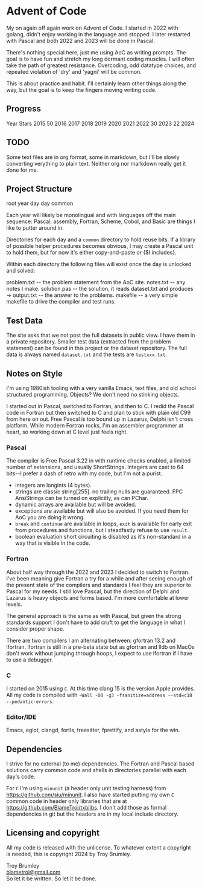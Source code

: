 # Advent of Code

My on again off again work on Advent of Code. I started in 2022 with golang, didn't enjoy working in the language and stopped. I later restarted with Pascal and both 2022 and 2023 will be done in Pascal.

There's nothing special here, just me using AoC as writing prompts. The goal is to have fun and stretch my long dormant coding muscles. I will often take the path of greatest resistance. Overcoding, odd datatype choices, and repeated violation of 'dry' and 'yagni' will be common.

This is about practice and habit. I'll certainly learn other things along the way, but the goal is to keep the fingers moving writing code.


## Progress

Year    Stars
2015    50
2016
2017
2018
2019
2020
2021
2022    30
2023    22
2024

## TODO

Some text files are in org format, some in markdown, but I'll be slowly converting verything to plain text. Neither org nor markdown really get it done for me.


## Project Structure

root
  year
    day
    day
  common

Each year will likely be monolingual and with languages off the main sequence: Pascal, assembly, Fortran, Scheme, Cobol, and Basic are things I like to putter around in.

Directories for each day and a `common` directory to hold reuse bits. If a library of possible helper procedures becomes obvious, I may create a Pascal unit to hold them, but for now it's either copy-and-paste or {$I includes}.

Within each directory the following files will exist once the day is unlocked and solved:

problem.txt   -- the problem statement from the AoC site.
notes.txt     -- any notes I make.
solution.pas  -- the solution, it reads dataset.txt and produces ->
output.txt    -- the answer to the problems.
makefile      -- a very simple makefile to drive the compiler and test runs.


## Test Data

The site asks that we not post the full datasets in public view. I have them in a private repository. Smaller test data (extracted from the problem statement) can be found in this project or the dataset repository. The full data is always named `dataset.txt` and the tests are `testxxx.txt`.


## Notes on Style

I'm using 1980ish tooling with a very vanilla Emacs, text files, and old school structured programming. Objects? We don't need no stinking objects.

I started out in Pascal, switched to Fortran, and then to C. I redid the Pascal code in Fortran but then switched to C and plan to stick with plain old C99 from here on out. Free Pascal is too bound up in Lazarus, Delphi isn't cross platform. While modern Fortran rocks, I'm an assembler programmer at heart, so working down at C level just feels right.


### Pascal

The compiler is Free Pascal 3.22 in with runtime checks enabled, a limited number of extensions, and usually ShortStrings. Integers are cast to 64 bits--I prefer a dash of retro with my code, but I'm not a purist.

* integers are longints (4 bytes).
* strings are classic string[255]. no trailing nulls are guaranteed. FPC AnsiStrings can be turned on explicitly, as can PChar.
* dynamic arrays are available but will be avoided.
* exceptions are available but will also be avoided. If you need them for AoC you are doing it wrong.
* `break` and `continue` are available in loops, `exit` is available for early exit from procedures and functions, but I steadfastly refuse to use `result`.
* boolean evaluation short circuiting is disabled as it's non-standard in a way that is visible in the code.


### Fortran

About half way through the 2022 and 2023 I decided to switch to Fortran. I've been meaning give Fortran a try for a while and after seeing enough of the present state of the compilers and standards I feel they are superior to Pascal for my needs. I still love Pascal, but the direction of Delphi and Lazarus is heavy objects and forms based. I'm more comfortable at lower levels.

The general approach is the same as with Pascal, but given the strong standards support I don't have to add cruft to get the language in what I consider proper shape.

There are two compilers I am alternating between: gfortran 13.2 and lfortran. lfortran is still in a pre-beta state but as gfortran and lldb on MacOs don't work without jumping through hoops, I expect to use lfortran if I have to use a debugger.


### C

I started on 2015 using `C`. At this time clang 15 is the version Apple provides. All my code is compiled with `-Wall -O0 -g3 -fsanitize=address --std=c18 --pedantic-errors`.


### Editor/IDE

Emacs, eglot, clangd, fortls, treesitter, fprettify, and astyle for the win.


## Dependencies

I strive for no external (to me) dependencies. The Fortran and Pascal based solutions carry common code and shells in directories parallel with each day's code.

For `C` I'm using `minunit` (a header only unit testing harness) from https://github.com/siu/minunit. I also have started putting my own `C` common code in header only libraries that are at https://github.com/BlameTroi/txblibs. I don't add those as formal dependencies in git but the headers are in my local include directory.

## Licensing and copyright

All my code is released with the unlicense. To whatever extent a copyright is needed, this is copyright 2024 by Troy Brumley.

Troy Brumley  
blametroi@gmail.com  
  So let it be written. So let it be done.   
